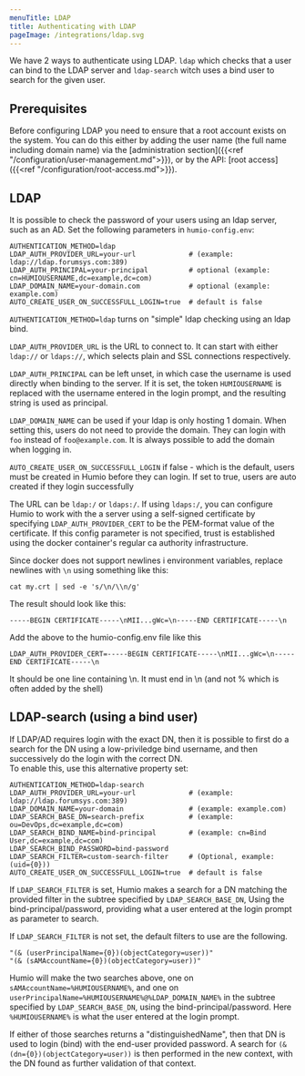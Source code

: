 ```yaml
---
menuTitle: LDAP
title: Authenticating with LDAP
pageImage: /integrations/ldap.svg
---
```


We have 2 ways to authenticate using LDAP. `ldap` which checks that a
user can bind to the LDAP server and `ldap-search` witch uses a bind
user to search for the given user.

## Prerequisites

Before configuring LDAP you need to ensure that a root account exists
on the system. You can do this either by adding the user name (the
full name including domain name) via the [administration
section]({{<ref "/configuration/user-management.md">}}), or by the
API: [root access]({{<ref "/configuration/root-access.md">}}).


## LDAP

It is possible to check the password of your users using an ldap server,
such as an AD. Set the following parameters in `humio-config.env`:

```shell
AUTHENTICATION_METHOD=ldap
LDAP_AUTH_PROVIDER_URL=your-url             # (example: ldap://ldap.forumsys.com:389)
LDAP_AUTH_PRINCIPAL=your-principal          # optional (example: cn=HUMIOUSERNAME,dc=example,dc=com)
LDAP_DOMAIN_NAME=your-domain.com            # optional (example: example.com)
AUTO_CREATE_USER_ON_SUCCESSFULL_LOGIN=true  # default is false 
```

`AUTHENTICATION_METHOD=ldap` turns on "simple" ldap checking using an ldap bind.

`LDAP_AUTH_PROVIDER_URL` is the URL to connect to. It can start with either
`ldap://` or `ldaps://`, which selects plain and SSL connections respectively.

`LDAP_AUTH_PRINCIPAL` can be left unset, in which case the username is used directly when binding to the server.
If it is set, the token `HUMIOUSERNAME` is replaced with the username entered in the login prompt, and the resulting string is used as principal.

`LDAP_DOMAIN_NAME` can be used if your ldap is only hosting 1 domain. When setting this, users do not need to provide the domain. They can login with `foo` instead of `foo@example.com`. It is always possible to add the domain when logging in.

`AUTO_CREATE_USER_ON_SUCCESSFULL_LOGIN` if false - which is the default, users must be created in Humio before they can login. If set to true, users are auto created if they login successfully 


The URL can be `ldap:/` or `ldaps:/`.  If using `ldaps:/`, you can configure Humio to work with the a server
using a self-signed certificate by specifying `LDAP_AUTH_PROVIDER_CERT` to be the PEM-format value of the certificate.  If this config parameter is not specified, trust is established using the docker container's regular ca authority infrastructure.

Since docker does not support newlines i environment variables, replace newlines with `\n` using something like this:

```shell
cat my.crt | sed -e 's/\n/\\n/g'
```

The result should look like this:

```
-----BEGIN CERTIFICATE-----\nMII...gWc=\n-----END CERTIFICATE-----\n
```

Add the above to the humio-config.env file like this

```properties
LDAP_AUTH_PROVIDER_CERT=-----BEGIN CERTIFICATE-----\nMII...gWc=\n-----END CERTIFICATE-----\n
```
It should be one line containing \n. It must end in \n (and not % which is often added by the shell)

## LDAP-search (using a bind user)

If LDAP/AD requires login with the exact DN, then it is possible to first do a search for the DN using
a low-priviledge bind username, and then successively do the login with the correct DN.  
To enable this, use this alternative property set:

```shell
AUTHENTICATION_METHOD=ldap-search
LDAP_AUTH_PROVIDER_URL=your-url             # (example: ldap://ldap.forumsys.com:389)
LDAP_DOMAIN_NAME=your-domain                # (example: example.com)
LDAP_SEARCH_BASE_DN=search-prefix           # (example: ou=DevOps,dc=example,dc=com)
LDAP_SEARCH_BIND_NAME=bind-principal        # (example: cn=Bind User,dc=example,dc=com)
LDAP_SEARCH_BIND_PASSWORD=bind-password
LDAP_SEARCH_FILTER=custom-search-filter     # (Optional, example: (uid={0}))
AUTO_CREATE_USER_ON_SUCCESSFULL_LOGIN=true  # default is false
```

If `LDAP_SEARCH_FILTER` is set, Humio makes a search for a DN matching the provided filter
in the subtree specified by `LDAP_SEARCH_BASE_DN`, Using the bind-principal/password,
providing what a user entered at the login prompt as parameter to search.

If `LDAP_SEARCH_FILTER` is not set, the default filters to use are the following.
```
"(& (userPrincipalName={0})(objectCategory=user))"
"(& (sAMAccountName={0})(objectCategory=user))"
```

Humio will make the two searches above, one on `sAMAccountName=%HUMIOUSERNAME%`,
and one on `userPrincipalName=%HUMIOUSERNAME%@%LDAP_DOMAIN_NAME%` in the subtree specified by `LDAP_SEARCH_BASE_DN`,
using the bind-principal/password. Here `%HUMIOUSERNAME%` is what the user entered at the login prompt.


If either of those searches returns a "distinguishedName", then
that DN is used to login (bind) with the end-user provided password.
A search for `(& (dn={0})(objectCategory=user))` is then performed in the new context,
with the DN found as further validation of that context.
